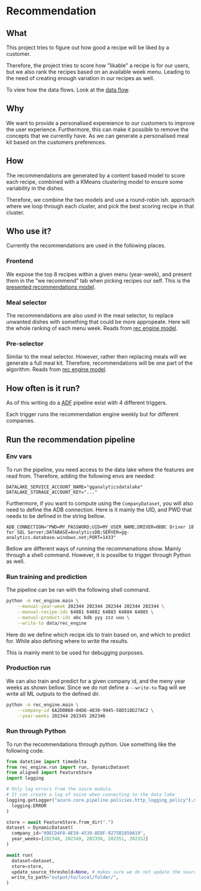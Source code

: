# Recommendation

## What
This project tries to figure out how good a recipe will be liked by a customer.

Therefore, the project tries to score how "likable" a recipe is for our users, but we also rank the recipes based on an available week menu. Leading to the need of creating enough variation in our recipes as well.

To view how the data flows. Look at the [data flow](/docs/README.md).

## Why
We want to provide a personalised expereience to our customers to improve the user experience. Furthermore, this can make it possible to remove the concepts that we currently have. As we can generate a personalised meal kit based on the customers preferences.

## How
The recommendations are generated by a content based model to score each recipe, combined with a KMeans clustering model to ensure some variability in the dishes.

Therefore, we combine the two models and use a round-robin ish. approach where we loop through each cluster, and pick the best scoring recipe in that cluster.


## Who use it?
Currently the recommendations are used in the following places.

### Frontend
We expose the top 8 recipes within a given menu (year-week), and present them in the "we recommend" tab when picking recipes our self.
This is the [presented recommendations model](/docs/models/presented_recommendations/README.md).

### Meal selector
The recommendations are also used in the meal selector, to replace unwanted dishes with something that could be more appropeate. Here will the whole ranking of each menu week.
Reads from [rec engine model](/docs/models/rec_engine/README.md).

### Pre-selector
Similar to the meal selector. However, rather then replacing meals will we generate a full meal kit. Therefore, recommendations will be one part of the algorithm.
Reads from [rec engine model](/docs/models/rec_engine/README.md).

## How often is it run?
As of this writing do a [ADF](https://adf.azure.com/en/authoring/pipeline/TrainPredictRecommendation?factory=/subscriptions/7c54c7c3-c54c-44bd-969c-440ecef1d917/resourceGroups/gg-analytics-tools-prod/providers/Microsoft.DataFactory/factories/BrandhubDataFactory) pipeline exist with 4 different triggers.

Each trigger runs the recommendation engine weekly but for different companies.

## Run the recommendation pipeline

### Env vars
To run the pipeline, you need access to the data lake where the features are read from.
Therefore, adding the following envs are needed:

```env
DATALAKE_SERVICE_ACCOUNT_NAME="gganalyticsdatalake"
DATALAKE_STORAGE_ACCOUNT_KEY="..."
```

Furthermore, if you want to compute using the `CompanyDataset`, you will also need to define the ADB connection. Here is it mainly the UID, and PWD that needs to be defined in the string bellow.

```env
ADB_CONNECTION="PWD=MY_PASSWORD;UID=MY_USER_NAME;DRIVER=ODBC Driver 18 for SQL Server;DATABASE=AnalyticsDB;SERVER=gg-analytics.database.windows.net;PORT=1433"
```

Bellow are different ways of running the recommenations show.
Mainly through a shell command. However, it is possilbe to trigger through Python as well.

### Run training and prediction
The pipeline can be ran with the following shell command.

```bash
python -m rec_engine.main \
    --manual-year-week 202344 202344 202344 202344 202344 \
    --manual-recipe-ids 64881 64882 64883 64884 64885 \
    --manual-product-ids abc bdb yyy zzz uuu \
    --write-to data/rec_engine
```

Here do we define which recipe ids to train based on, and which to predict for. While also defining where to write the results.

This is mainly ment to be used for debugging purposes.

### Production run

We can also train and predict for a given company id, and the meny year weeks as shown bellow. Since we do not define a `--write-to` flag will we write all ML outputs to the defined dir.

```bash
python -m rec_engine.main \
    --company-id 6A2D0B60-84D6-4830-9945-58D518D27AC2 \
    --year-weeks 202344 202345 202346
```

### Run through Python
To run the recommendations through python. Use something like the following code.

```python
from datetime import timedelta
from rec_engine.run import run, DynamicDataset
from aligned import FeatureStore
import logging

# Only log errors from the azure module.
# It can create a log of noise when connecting to the data lake
logging.getLogger("azure.core.pipeline.policies.http_logging_policy").setLevel(
  logging.ERROR
)

store = await FeatureStore.from_dir(".")
dataset = DynamicDataset(
  company_id="09ECD4F0-AE58-4539-8E8F-9275B1859A19",
  year_weeks=[202348, 202349, 202350, 202351, 202352]
)

await run(
  dataset=dataset,
  store=store,
  update_source_threshold=None, # makes sure we do not update the source tables.
  write_to_path="output/to/local/folder/",
)
```
